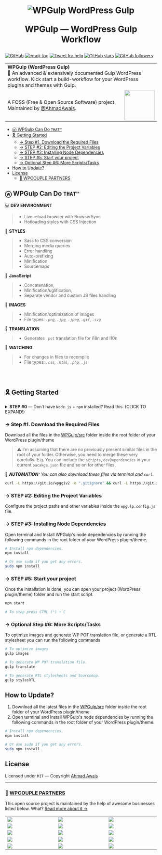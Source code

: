
<h1 align="center">
  <img src="https://on.ahmda.ws/cf1298feadee/c" alt="WPGulp WordPress Gulp" />

  WPGulp — WordPress Gulp Workflow
</h1>

[![GitHub](https://img.shields.io/wordpress/v/akismet.svg?maxAge=2592000&style=flat-square&label=WordPress)](https://github.com/ahmadawais/WPGulp/)
[![emoji-log](https://cdn.rawgit.com/ahmadawais/stuff/ca97874/emoji-log/flat.svg)](https://github.com/ahmadawais/Emoji-Log/) [![Tweet for help](https://img.shields.io/twitter/follow/mrahmadawais.svg?style=social&label=Tweet%20@MrAhmadAwais)](https://twitter.com/mrahmadawais/) [![GitHub stars](https://img.shields.io/github/stars/ahmadawais/WPGulp.svg?style=social&label=Stars)](https://github.com/ahmadawais/WPGulp/stargazers) [![GitHub followers](https://img.shields.io/github/followers/ahmadawais.svg?style=social&label=Follow)](https://github.com/ahmadawais?tab=followers)

<table width='100%'>
    <tr>
        <td align='left' width='100%' colspan='2'>
            <strong>WPGulp (WordPress Gulp)</strong><br />
            🎯 An advanced & extensively documented Gulp WordPress workflow. Kick start a build-workflow for your WordPress plugins and themes with Gulp.
        </td>
    </tr>
    <tr>
        <td>
            A FOSS (Free & Open Source Software) project. Maintained by <a href='https://github.com/ahmadawais'>@AhmadAwais</a>.
        </td>
        <td align='center'>
            <a href='https://twitter.com/MrAhmadAwais/'>
                <img src='https://img.shields.io/badge/AHMAD-AWAIS-gray.svg?colorB=5734F5&style=flat' width='100' />
            </a>
        </td>
    </tr>
</table>

- [ⓦ WPGulp Can Do `THAT™`](#%E2%93%A6-wpgulp-can-do-that%E2%84%A2)
- [🎗 Getting Started](#%F0%9F%8E%97-getting-started)
	- [→ Step #1. Download the Required Files](#%E2%86%92-step-1-download-the-required-files)
	- [→ STEP #2: Editing the Project Variables](#%E2%86%92-step-2-editing-the-project-variables)
	- [→ STEP #3: Installing Node Dependencies](#%E2%86%92-step-3-installing-node-dependencies)
	- [→ STEP #5: Start your project](#%E2%86%92-step-5-start-your-project)
	- [→ Optional Step #6: More Scripts/Tasks](#%E2%86%92-optional-step-6-more-scriptstasks)
- [How to Update?](#how-to-update)
- [License](#license)
	- [🙌 WPCOUPLE PARTNERS](#%F0%9F%99%8C-wpcouple-partners)

## ⓦ WPGulp Can Do `THAT™`

💻 **DEV ENVIRONMENT**

>- Live reload browser with BrowserSync
>- Hotloading styles with CSS Injection

🎨 **STYLES**

>- Sass to CSS conversion
>- Merging media queries
>- Error handling
>- Auto-prefixing
>- Minification
>- Sourcemaps

🌋 **JavaScript**


>- Concatenation,
>- Minification/uglification,
>- Separate vendor and custom JS files handling

🌁 **IMAGES**

>- Minification/optimization of images
>- File types: _`.png`, `.jpg`, `.jpeg`, `.gif`, `.svg`_

💯 **TRANSLATION**

>- Generates `.pot` translation file for i18n and l10n

👀 **WATCHING**

>- For changes in files to recompile
>- File types: _`.css`, `.html`, `.php`, `.js`_

<br><br>

## 🎗 Getting Started

<details>
 <summary><strong> STEP #0</strong> — Don't have <code>Node.js</code> + <code>npm</code> installed? Read this. (CLICK TO EXPAND!)</summary>

In case you are an absolute beginner to the world of `Node.js`, JavaScript, and `npm` packages — all you need to do is go to the Node's site [download + install](https://nodejs.org/en/download/) Node on your system. This will install both `Node.js` and `npm`, i.e., node package manager — the command line interface of Node.js.

You can verify the install by opening your terminal app and typing...

```sh
node -v
# Results into v9.1.0 — make sure you have Node >= 8 installed.

npm -v
# Results into 5.6.0 — make sure you have npm >= 5.3 installed.
```

</details>

### → Step #1. Download the Required Files

Download all the files in the [WPGulp/src](/src) folder inside the root folder of your WordPress plugin/theme

> ⚠️  I'm assuming that there are no previously present similar files in the root of your folder. Otherwise, you need to merge these very carefully. E.g. You can include the `scripts`, `devDependencies` in your current `pacakge.json` file and so on for other files.

🤖 _**AUTOMATION:** You can also download these files via terminal and `curl`._

```sh
curl -L https://git.io/wpggiv2 -o ".gitignore" && curl -L https://git.io/wpgfiv2 -o "gulpfile.babel.js" && curl -L https://git.io/wpgpkgv2 -o "package.json" && curl -L https://git.io/wpgcfgv2 -o "wpgulp.config.js" && curl -L https://git.io/wpgrecv2 -o ".editorconfig" && curl -L https://git.io/wpgresv2 -o ".eslintrc.js" && curl -L https://git.io/wpgresiv2 -o ".eslintignore"
```

### → STEP #2: Editing the Project Variables

Configure the project paths and other variables inside the `wpgulp.config.js` file.

### → STEP #3: Installing Node Dependencies

Open terminal and Install WPGulp's node dependencies by running the following commands in the root folder of your WordPress plugin/theme.

```sh
# Install npm dependencies.
npm install

# Or use sudo if you get any errors.
sudo npm install
```

### → STEP #5: Start your project

Once the installation is done, you can open your project (WordPress plugin/theme) folder and run the start script.

```sh
npm start

# To stop press CTRL (⌃) + C
```

### → Optional Step #6: More Scripts/Tasks

To optimize images and generate WP POT translation file, or generate a RTL stylesheet you can run the following commands

```sh
# To optimize images
gulp images

# To generate WP POT translation file.
gulp translate

# To generate RTL stylesheets and Sourcemap.
gulp stylesRTL
```

## How to Update?

1. Download all the latest files in the [WPGulp/src](/src) folder inside the root folder of your WordPress plugin/theme
2. Open terminal and Install WPGulp's node dependencies by running the following commands in the root folder of your WordPress plugin/theme.

```sh
# Install npm dependencies.
npm install

# Or use sudo if you get any errors.
sudo npm install
```

## License

Licensed under `MIT` — Copyright [Ahmad Awais](https://AhmadAwais.com/)

---

### 🙌 [WPCOUPLE PARTNERS](https://WPCouple.com/partners)

This open source project is maintained by the help of awesome businesses listed below. What? [Read more about it →](https://WPCouple.com/partners)

<table width='100%'>
    <tr>
        <td width='333.33'><a target='_blank' href='https://www.gravityforms.com/?utm_source=WPCouple&utm_medium=Partner'><img src='https://on.ahmda.ws/mtrE/c' /></a></td>
        <td width='333.33'><a target='_blank' href='https://kinsta.com/?utm_source=WPCouple&utm_medium=Partner'><img src='https://on.ahmda.ws/mu5O/c' /></a></td>
        <td width='333.33'><a target='_blank' href='https://wpengine.com/?utm_source=WPCouple&utm_medium=Partner'><img src='https://on.ahmda.ws/mto3/c' /></a></td>
    </tr>
    <tr>
        <td width='333.33'><a target='_blank' href='https://www.sitelock.com/?utm_source=WPCouple&utm_medium=Partner'><img src='https://on.ahmda.ws/mtyZ/c' /></a></td>
        <td width='333.33'><a target='_blank' href='https://wp-rocket.me/?utm_source=WPCouple&utm_medium=Partner'><img src='https://on.ahmda.ws/mtrv/c' /></a></td>
        <td width='333.33'><a target='_blank' href='https://blogvault.net/?utm_source=WPCouple&utm_medium=Partner'><img src='https://on.ahmda.ws/mtph/c' /></a></td>
    </tr>
    <tr>
        <td width='333.33'><a target='_blank' href='https://cridio.com/?utm_source=WPCouple&utm_medium=Partner'><img src='https://on.ahmda.ws/mtmy/c' /></a></td>
        <td width='333.33'><a target='_blank' href='https://wecobble.com/?utm_source=WPCouple&utm_medium=Partner'><img src='https://on.ahmda.ws/mtrW/c' /></a></td>
        <td width='333.33'><a target='_blank' href='https://www.cloudways.com/?utm_source=WPCouple&utm_medium=Partner'><img src='https://on.ahmda.ws/mu0C/c' /></a></td>
    </tr>
    <tr>
        <td width='333.33'><a target='_blank' href='https://www.cozmoslabs.com/?utm_source=WPCouple&utm_medium=Partner'><img src='https://on.ahmda.ws/mu9W/c' /></a></td>
        <td width='333.33'><a target='_blank' href='https://wpgeodirectory.com/?utm_source=WPCouple&utm_medium=Partner'><img src='https://on.ahmda.ws/mtwv/c' /></a></td>
        <td width='333.33'><a target='_blank' href='https://www.wpsecurityauditlog.com/?utm_source=WPCouple&utm_medium=Partner'><img src='https://on.ahmda.ws/mtkh/c' /></a></td>
    </tr>
    <tr>
        <td width='333.33'><a target='_blank' href='https://mythemeshop.com/?utm_source=WPCouple&utm_medium=Partner'><img src='https://on.ahmda.ws/n3ug/c' /></a></td>
        <td width='333.33'><a target='_blank' href='https://www.liquidweb.com/?utm_source=WPCouple&utm_medium=Partner'><img src='https://on.ahmda.ws/mtnt/c' /></a></td>
        <td width='333.33'><a target='_blank' href='https://WPCouple.com/contact?utm_source=WPCouple&utm_medium=Partner'><img src='https://on.ahmda.ws/mu3F/c' /></a></td>
    </tr>
</table>
